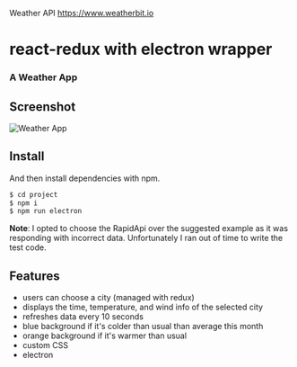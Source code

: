 Weather API https://www.weatherbit.io

# react-redux with electron wrapper

### A Weather App

## Screenshot

![Weather App](https://media.giphy.com/media/QvjlUCkdbXJHVQk0IG/giphy.gif)


## Install


And then install dependencies with npm.

```bash
$ cd project
$ npm i
$ npm run electron 
```
**Note**: I opted to choose the RapidApi over the suggested example as it was responding with incorrect data. Unfortunately I ran out of time to write the test code.


## Features
- users can choose a city (managed with redux)
- displays the time, temperature, and wind info of the selected city
- refreshes data every 10 seconds
- blue background if it's colder than usual than average this month
- orange background if it's warmer than usual
- custom CSS
- electron 
